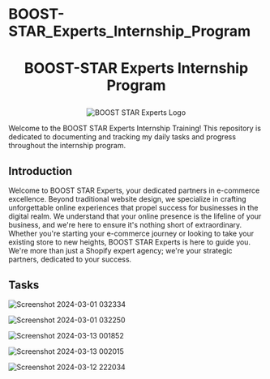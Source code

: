 # BOOST-STAR_Experts_Internship_Program

# <p align="center">BOOST-STAR Experts Internship Program </p>

<p align="center">
  <img src="https://media.licdn.com/dms/image/D4D0BAQErb7t2B570EA/company-logo_200_200/0/1704862372496/boost_star_experts_logo?e=2147483647&v=beta&t=kmO9c2USSF4U93oTQJE0nIKbfQtdK0ttadfCixxoyt4" alt="BOOST STAR Experts Logo">
  
</p>

Welcome to the BOOST STAR Experts Internship Training! This repository is dedicated to documenting and tracking my daily tasks and progress throughout the internship program.

## Introduction
Welcome to BOOST STAR Experts, your dedicated partners in e-commerce excellence. Beyond traditional website design, we specialize in crafting unforgettable online experiences that propel success for businesses in the digital realm. We understand that your online presence is the lifeline of your business, and we're here to ensure it's nothing short of extraordinary. Whether you're starting your e-commerce journey or looking to take your existing store to new heights, BOOST STAR Experts is here to guide you. We're more than just a Shopify expert agency; we're your strategic partners, dedicated to your success.

## Tasks

![Screenshot 2024-03-01 032334](https://github.com/Shreyasidas21/BOOST-STAR_Experts_Internship_Program/assets/104278102/ea9b8bbe-87ff-43e3-8ba6-8606ab637d90)


  

![Screenshot 2024-03-01 032250](https://github.com/Shreyasidas21/BOOST-STAR_Experts_Internship_Program/assets/104278102/6fa38cb8-1dca-455a-9e2f-067939fa7dba)




![Screenshot 2024-03-13 001852](https://github.com/Shreyasidas21/BOOST-STAR_Experts_Internship_Program/assets/104278102/52b4296e-19dd-44ee-be76-e17ffa829387)




![Screenshot 2024-03-13 002015](https://github.com/Shreyasidas21/BOOST-STAR_Experts_Internship_Program/assets/104278102/b7192f8f-6f53-4123-8443-5e24a42423d0)


![Screenshot 2024-03-12 222034](https://github.com/Shreyasidas21/BOOST-STAR_Experts_Internship_Program/assets/104278102/8084cca9-bdb3-4cf3-b0d2-547a0e451fa4)











